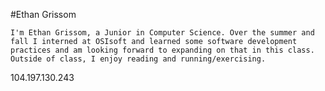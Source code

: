#Ethan Grissom

```I'm Ethan Grissom, a Junior in Computer Science. Over the summer and fall I interned at OSIsoft and learned some software development practices and am looking forward to expanding on that in this class. Outside of class, I enjoy reading and running/exercising.```

104.197.130.243
